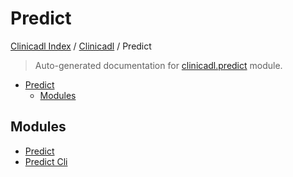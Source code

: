 # Predict

[Clinicadl Index](../../README.md#clinicadl-index) /
[Clinicadl](../index.md#clinicadl) /
Predict

> Auto-generated documentation for [clinicadl.predict](../../../clinicadl/predict/__init__.py) module.

- [Predict](#predict)
  - [Modules](#modules)

## Modules

- [Predict](./predict.md)
- [Predict Cli](./predict_cli.md)